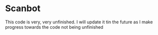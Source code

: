 # Scanbot
This code is very, very unfinished. I will update it tin the future as I make progress towards the code not being unfinished
